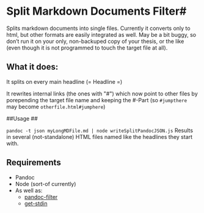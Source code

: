 # Split Markdown Documents Filter#

Splits markdown documents into single files. Currently it converts only to html, but other formats are easily integrated as well. May be a bit buggy, so don’t run it on your only, non-backuped copy of your thesis, or the like (even though it is not programmed to touch the target file at all).

## What it does: ##
It splits on every main headline (\= Headline \=)

It rewrites internal links (the ones with "#") which now point to other files by porepending the target file name and keeping the #-Part (so `#jumpthere` may become `otherfile.html#jumphere`)

##Usage ##

`pandoc -t json myLongMDFile.md | node writeSplitPandocJSON.js`
Results in several (not-standalone) HTML files named like the headlines they start with.

## Requirements ##
* Pandoc
* Node (sort-of currently) 
* As well as: 
	* [pandoc-filter](https://github.com/mvhenderson/pandoc-filter-node)
	* [get-stdin](https://github.com/sindresorhus/get-stdin)



